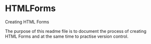 # HTMLForms
Creating HTML Forms

The purpose of this readme file is to document the process of creating HTML Forms and at the same time to practise version control.
